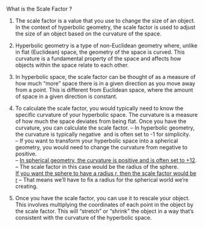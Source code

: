 What is the Scale Factor ?  

1. The scale factor is a value that you use to change the size of an object. In the context of hyperbolic geometry, the scale factor is used to adjust the size of an object based on the curvature of the space.

2. Hyperbolic geometry is a type of non-Euclidean geometry where, unlike in flat (Euclidean) space, the geometry of the space is curved. This curvature is a fundamental property of the space and affects how objects within the space relate to each other.

3. In hyperbolic space, the scale factor can be thought of as a measure of how much “more” space there is in a given direction as you move away from a point. This is different from Euclidean space, where the amount of space in a given direction is constant.

4. To calculate the scale factor, you would typically need to know the specific curvature of your hyperbolic space. The curvature is a measure of how much the space deviates from being flat. Once you have the curvature, you can calculate the scale factor.
	– In hyperbolic geometry, the curvature is typically negative  and is often set to -1 for simplicity.  
	– If you want to transform your hyperbolic space into a spherical geometry, you would need to change the curvature from negative to positive.  
	– [In spherical geometry, the curvature is positive and is often set to +12](https://www.eprints.soton.ac.uk/397637/2/J_F_Barrett_MICOM_2015_2018_revision_.pdf).
	– The scale factor in this case would be the radius of the sphere.  
	[If you want the sphere to have a radius r, then the scale factor would be r](https://math.stackexchange.com/questions/2430495/curvature-of-curves-on-the-hyperbolic-plane)
	– That means we’ll have to fix a radius for the spherical world we’re creating.

5. Once you have the scale factor, you can use it to rescale your object. This involves multiplying the coordinates of each point in the object by the scale factor. This will “stretch” or “shrink” the object in a way that’s consistent with the curvature of the hyperbolic space.  